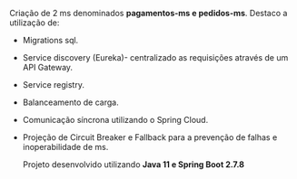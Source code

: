 Criação de 2 ms denominados <b>pagamentos-ms e pedidos-ms</b>. Destaco a utilização de:

- Migrations sql.
- Service discovery (Eureka)- centralizado as requisições através de um API Gateway.
- Service registry.
- Balanceamento de carga.
- Comunicação síncrona utilizando o Spring Cloud.
- Projeção de Circuit Breaker e Fallback para a prevenção de falhas e inoperabilidade de ms.

  Projeto desenvolvido utilizando <b>Java 11 e Spring Boot 2.7.8</b>


